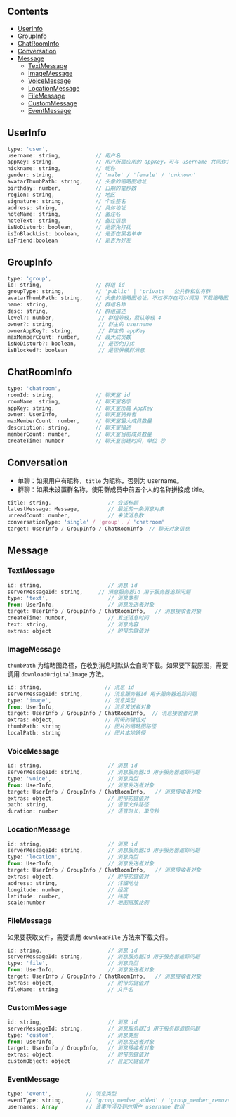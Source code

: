 ## Contents

- [UserInfo](#userinfo)
- [GroupInfo](#groupinfo)
- [ChatRoomInfo](#chatroominfo)
- [Conversation](#conversation)
- [Message](#message)
  - [TextMessage](#textmessage)
  - [ImageMessage](#imagemessage)
  - [VoiceMessage](#voicemessage)
  - [LocationMessage](#locationmessage)
  - [FileMessage](#filemessage)
  - [CustomMessage](#custommessage)
  - [EventMessage](#eventmessage)
  

## UserInfo

```js
type: 'user',
username: string,           // 用户名
appKey: string,             // 用户所属应用的 appKey，可与 username 共同作为用户的唯一标识
nickname: string,           // 昵称
gender: string,             // 'male' / 'female' / 'unknown'
avatarThumbPath: string,    // 头像的缩略图地址
birthday: number,           // 日期的毫秒数
region: string,             // 地区
signature: string,          // 个性签名
address: string,            // 具体地址
noteName: string,           // 备注名
noteText: string,           // 备注信息
isNoDisturb: boolean,       // 是否免打扰
isInBlackList: boolean,     // 是否在黑名单中
isFriend:boolean            // 是否为好友
```

## GroupInfo

```js
type: 'group',
id: string,                 // 群组 id
groupType: string,          // 'public' | 'private'  公共群和私有群
avatarThumbPath: string,    // 头像的缩略图地址，不过不存在可以调用 下载缩略图的相关接口
name: string,               // 群组名称
desc: string,               // 群组描述
level?: number,              // 群组等级，默认等级 4
owner?: string,              // 群主的 username
ownerAppKey?: string,        // 群主的 appKey
maxMemberCount: number,     // 最大成员数
isNoDisturb?: boolean,       // 是否免打扰
isBlocked?: boolean          // 是否屏蔽群消息
```

## ChatRoomInfo

```js
type: 'chatroom',
roomId: string,             // 聊天室 id
roomName: string,           // 聊天室名字
appKey: string,             // 聊天室所属 AppKey
owner: UserInfo,            // 聊天室拥有者
maxMemberCount: number,     // 聊天室最大成员数量
description: string,        // 聊天室描述
memberCount: number,        // 聊天室当前成员数量
createTime: number          // 聊天室创建时间，单位 秒
```



## Conversation

- 单聊：如果用户有昵称，`title` 为昵称，否则为 username。
- 群聊：如果未设置群名称，使用群成员中前五个人的名称拼接成 title。

```js
title: string,                  // 会话标题
latestMessage: Message,         // 最近的一条消息对象
unreadCount: number,            // 未读消息数
conversationType: 'single' / 'group', / 'chatroom'
target: UserInfo / GroupInfo / ChatRoomInfo  // 聊天对象信息
```

## Message

### TextMessage

```js
id: string,                     // 消息 id
serverMessageId: string,     // 消息服务器Id 用于服务器追踪问题
type: 'text',                   // 消息类型
from: UserInfo,                 // 消息发送者对象
target: UserInfo / GroupInfo / ChatRoomInfo,   // 消息接收者对象
createTime: number,             // 发送消息时间
text: string,                   // 消息内容
extras: object                  // 附带的键值对
```

### ImageMessage

`thumbPath` 为缩略图路径，在收到消息时默认会自动下载。如果要下载原图，需要调用 `downloadOriginalImage` 方法。

```js
id: string,                    // 消息 id
serverMessageId: string,       // 消息服务器Id 用于服务器追踪问题
type: 'image',                 // 消息类型
from: UserInfo,                // 消息发送者对象
target: UserInfo / GroupInfo / ChatRoomInfo,  // 消息接收者对象
extras: object,                // 附带的键值对
thumbPath: string              // 图片的缩略图路径
localPath: string              // 图片本地路径
```

### VoiceMessage

```js
id: string,                     // 消息 id
serverMessageId: string,        // 消息服务器Id 用于服务器追踪问题
type: 'voice',                  // 消息类型
from: UserInfo,                 // 消息发送者对象
target: UserInfo / GroupInfo / ChatRoomInfo,   // 消息接收者对象
extras: object,                 // 附带的键值对
path: string,                   // 语音文件路径
duration: number                // 语音时长，单位秒
```

### LocationMessage

```js
id: string,                     // 消息 id
serverMessageId: string,        // 消息服务器Id 用于服务器追踪问题
type: 'location',               // 消息类型
from: UserInfo,                 // 消息发送者对象
target: UserInfo / GroupInfo / ChatRoomInfo,   // 消息接收者对象
extras: object,                 // 附带的键值对
address: string,                // 详细地址
longitude: number,              // 经度
latitude: number,               // 纬度
scale:number                    // 地图缩放比例
```

### FileMessage

如果要获取文件，需要调用 `downloadFile` 方法来下载文件。

```js
id: string,                     // 消息 id
serverMessageId: string,        // 消息服务器Id 用于服务器追踪问题
type: 'file',                   // 消息类型
from: UserInfo,                 // 消息发送者对象
target: UserInfo / GroupInfo / ChatRoomInfo,   // 消息接收者对象
extras: object,                 // 附带的键值对
fileName: string                // 文件名
```

### CustomMessage

```js
id: string,                     // 消息 id
serverMessageId: string,        // 消息服务器Id 用于服务器追踪问题
type: 'custom',                 // 消息类型
from: UserInfo,                 // 消息发送者对象
target: UserInfo / GroupInfo,   // 消息接收者对象
extras: object,                 // 附带的键值对
customObject: object            // 自定义键值对
```

### EventMessage

```js
type: 'event',           // 消息类型
eventType: string,       // 'group_member_added' / 'group_member_removed' / 'group_member_exit'
usernames: Array         // 该事件涉及到的用户 username 数组
```
